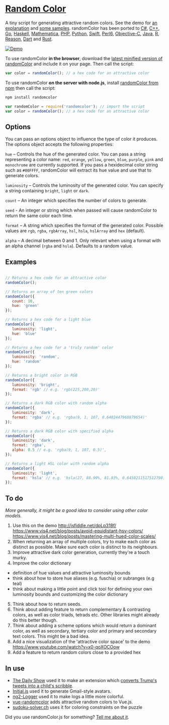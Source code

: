 # [Random Color](https://randomcolor.lllllllllllllllll.com)

A tiny script for generating attractive random colors. See the demo for [an explanation](https://randomcolor.lllllllllllllllll.com) and [some samples](https://randomcolor.lllllllllllllllll.com). randomColor has been ported to [C#](https://github.com/nathanpjones/randomColorSharped), [C++](https://github.com/xuboying/randomcolor-cpp), [Go](https://github.com/hansrodtang/randomcolor), [Haskell](http://hackage.haskell.org/package/palette-0.3/docs/Data-Colour-Palette-RandomColor.html), [Mathematica](https://github.com/yuluyan/PrettyRandomColor), [PHP](https://github.com/mistic100/RandomColor.php), [Python](https://github.com/kevinwuhoo/randomcolor-py), [Swift](https://github.com/onevcat/RandomColorSwift), [Perl6](https://github.com/Xliff/p6-RandomColor), [Objective-C](https://github.com/yageek/randomColor), [Java](https://github.com/lzyzsd/AndroidRandomColor), [R](https://github.com/ronammar/randomcoloR), [Reason](https://github.com/ktrzos/bs-randomColor), [Dart](https://github.com/DAMMAK/RandomColorDart)  and [Rust](https://github.com/elementh/random_color).

[![Demo](http://i.imgur.com/lOLCqvu.gif)](https://randomcolor.lllllllllllllllll.com)

To use randomColor **in the browser**, download the [latest minified version of randomColor](http://cdnjs.com/libraries/randomcolor) and include it on your page. Then call the script:

```javascript
var color = randomColor(); // a hex code for an attractive color
```

To use randomColor **on the server with node.js**, install [randomColor from npm](https://www.npmjs.org/package/randomcolor) then call the script:

```bash
npm install randomcolor
```
```javascript
var randomColor = require('randomcolor'); // import the script
var color = randomColor(); // a hex code for an attractive color
```

## Options

You can pass an options object to influence the type of color it produces. The options object accepts the following properties:

```hue``` – Controls the hue of the generated color. You can pass a string representing a color name: ```red```, ```orange```, ```yellow```, ```green```, ```blue```, ```purple```, ```pink``` and ```monochrome``` are currently supported. If you pass a  hexidecimal color string such as ```#00FFFF```, randomColor will extract its hue value and use that to generate colors.

```luminosity``` – Controls the luminosity of the generated color. You can specify a string containing ```bright```, ```light``` or ```dark```.

```count``` – An integer which specifies the number of colors to generate.

```seed``` - An integer or string which when passed will cause randomColor to return the same color each time.

```format``` – A string which specifies the format of the generated color. Possible values are ```rgb```, ```rgba```, ```rgbArray```, ```hsl```, ```hsla```, ```hslArray``` and ```hex``` (default).

```alpha``` – A decimal between 0 and 1. Only relevant when using a format with an alpha channel (```rgba``` and ```hsla```). Defaults to a random value.

## Examples

```javascript

// Returns a hex code for an attractive color
randomColor(); 

// Returns an array of ten green colors
randomColor({
   count: 10,
   hue: 'green'
});

// Returns a hex code for a light blue
randomColor({
   luminosity: 'light',
   hue: 'blue'
});

// Returns a hex code for a 'truly random' color
randomColor({
   luminosity: 'random',
   hue: 'random'
});

// Returns a bright color in RGB
randomColor({
   luminosity: 'bright',
   format: 'rgb' // e.g. 'rgb(225,200,20)'
});

// Returns a dark RGB color with random alpha
randomColor({
   luminosity: 'dark',
   format: 'rgba' // e.g. 'rgba(9, 1, 107, 0.6482447960879654)'
});

// Returns a dark RGB color with specified alpha
randomColor({
   luminosity: 'dark',
   format: 'rgba',
   alpha: 0.5 // e.g. 'rgba(9, 1, 107, 0.5)',
});

// Returns a light HSL color with random alpha
randomColor({
   luminosity: 'light',
   format: 'hsla' // e.g. 'hsla(27, 88.99%, 81.83%, 0.6450211517512798)'
});

```

## To do

*More generally, it might be a good idea to consider using other color models.*

1. Use this on the demo
http://jsfiddle.net/dpLp318f/
https://www.vis4.net/blog/posts/avoid-equidistant-hsv-colors/
https://www.vis4.net/blog/posts/mastering-multi-hued-color-scales/
2. When returning an array of multiple colors, try to make each color as distinct as possible. Make sure each color is distinct to its neighbours.
3. Improve attractive dark color generation, currently they're a touch murky.
4. Improve the color dictionary
  - definition of hue values and attractive luminosity bounds
  - think about how to store hue aliases (e.g. fuschia) or subranges (e.g teal)
  - think about making a little point and click tool for defining your own luminosity bounds and customizing the color dictionary
5. Think about how to return seeds.
6. Think about adding feature to return complementary & contrasting colors, as well as color triads, tetrads etc. Other libraries might already do this better though.
7. Think about adding a scheme options which would return a dominant color, as well as secondary, tertiary color and primary and secondary text colors. This might be a bad idea.
8. Add a nice visualization of the 'attractive color space' to the demo https://www.youtube.com/watch?v=x0-qoXOCOow
9. Add a feature to return random colors close to a provided hex 

## In use

* [The Daily Show](http://maketrumptweetseightagain.com/) used it to make an extension which [converts Trump's tweets into a child's scribble](https://twitter.com/riseuphes/status/929579600354693120).
* [Initial.js](https://github.com/judesfernando/initial.js) used it to generate Gmail-style avatars.
* [ng2-Logger](https://github.com/darekf77/ng2-logger) used it to make logs a little more colorful.
* [vue-randomcolor](https://github.com/alebeck/vue-randomcolor) adds attractive random colors to Vue.js.
* [sudoku-solver.ch](https://www.sudoku-solver.ch/) uses it for coloring constraints on the puzzle

Did you use randomColor.js for something? [Tell me about it](https://lllllllllllllllll.com).
